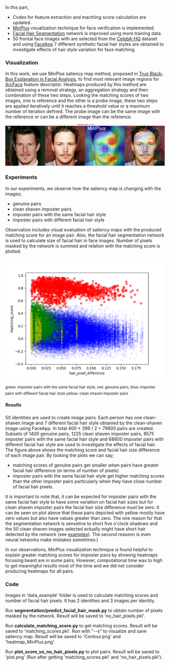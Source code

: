 In this part,

+ Codes for feature extraction and macthing score calculation are updated.
+ [MinPlus](https://colab.research.google.com/drive/1AL2aEEyZOWJTyTaspFQcry_1g0E4b4x5?usp=sharing#scrollTo=3m46JmcMKX-b) visualization technique for face verification is implemented.
+ [Facial Hair Segmentation](./segmentation/) network is improved using more training data.
+ 50 frontal face images with are selected from the [CelebA-HQ](https://github.com/switchablenorms/CelebAMask-HQ) dataset and using [FaceApp](https://www.faceapp.com) 7 different synthetic facial hair styles are obtained to investigate effects of hair style variation for face matching.

### Visualization

In this work, we use MinPlus saliency map method, proposed in [True Black-Box Explanation in Facial Analysis](https://openaccess.thecvf.com/content/CVPR2022W/Biometrics/papers/Mery_True_Black-Box_Explanation_in_Facial_Analysis_CVPRW_2022_paper.pdf), to find most relevant image regions for [ArcFace](https://openaccess.thecvf.com/content_CVPR_2019/papers/Deng_ArcFace_Additive_Angular_Margin_Loss_for_Deep_Face_Recognition_CVPR_2019_paper.pdf) feature descriptor. Heatmaps produced by this method are obtained using a removal strategy, an aggregation strategy and then combination of these two steps. Looking the matching scores of two images, one is reference and the other is a probe image, these two steps are applied iteratively until it reaches a threshold value or a maximum number of iteration defined. The probe image can be the same image with the reference or can be a different image than the reference.


<p align="center">
  <img src="heatmap_MinPlus.png" width="750" title="heatmap_MinPlus">
</p>


### Experiments
In our experiments, we observe how the saliency map is changing with the images;

+ genuine pairs
+ clean shaven imposter pairs
+ imposter pairs with the same facial hair style
+ imposter pairs with different facial hair style

Observation includes visual evaluation of saliency maps with the produced matching score for an image pair. Also, the facial hair segmentation network is used to calculate size of facial hair in face images. Number of pixels masked by the network is summed and relation with the matching score is plotted.

<p align="center">
  <img src="plot_all_data.png" width="500" title="plot_all_data">
</p>

<sub> 
  green: imposter pairs with the same facial hair style,  red: genuine pairs,                   
  blue: imposter pairs with different facial hair style   yellow: clean shaven imposter pairs
</sub>

##### Results

50 identities are used to create image pairs. Each person has one clean-shaven image and 7 different facial hair style obtanied by the clean-shaven image using FaceApp. In total 400 * 399 / 2 = 79800 pairs are created. Subsets of 1400 genuine pairs, 1225 clean shaven imposter pairs, 8575 imposter pairs with the same facial hair style and 68600 imposter pairs with different facial hair style are used to investigate the effects of facial hair. The figure above shows the matching score and facial hair size difference of each image pair. By looking the plots we can say;
- matching scores of genuine pairs get smaller when pairs have greater facial hair difference (in terms of number of pixels)
- imposter pairs with the same facial hair style get higher matching scores than the other imposter pairs particularly when they have close number of facial hair pixels.

It is important to note that, it can be expected for imposter pairs with the same facial hair style to have some variation on facial hair sizes but for clean shaven imposter pairs the facial hair size difference must be zero. It can be seen on plot above that these pairs depicted with yellow mostly have zero values but also have values greater than zero. The one reason for that the segmentation network is sensetive to short five o'clock shadows and the 50 clean shaven images selected actually might have short hair detected by the network (see [examples](./segmentation/samples)). The second reaseon is even neural networks make mistakes sometimes:)

In our observations, MinPlus visualization technique is found helpful to explain greater matching scores for imposter pairs by showing heatmaps focusing beard are in some pairs. However, computational time was to high to get meaningful results most of the time and we did not consider producing heatmaps for all pairs.

### Code

Images in 'data_example' folder is used to calculate matching scores and number of facial hair pixels. It has 2 identities and 3 images per identity.

Run **segmentation/predict_facial_hair_mask.py** to obtain number of pixels masked by the network. Result will be saved to 'no_hair_pixels.pkl'.

Run **calculate_matching_score.py** to get matching scores. Result will be saved to 'matching_scores.pkl'. Run with "--s" to visualize and save saliency map. Result will be saved to 'Contour.png' and 'heatmap_MinPlus.png'.

Run **plot_score_vs_no_hair_pixels.py** to plot pairs. Result will be saved to 'plot.png' (Run after getting 'matching_scores.pkl' and 'no_hair_pixels.pkl').
